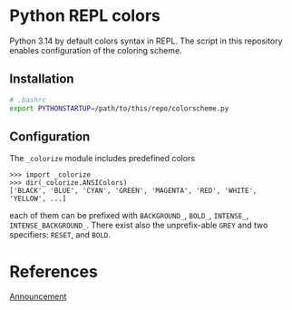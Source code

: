 # Python REPL colors
Python 3.14 by default colors syntax in REPL. The script in this repository
enables configuration of the coloring scheme.

## Installation
```bash
# .bashrc
export PYTHONSTARTUP=/path/to/this/repo/colorscheme.py
```

## Configuration
The `_colorize` module includes predefined colors
```
>>> import _colorize
>>> dir(_colorize.ANSIColors)
['BLACK', 'BLUE', 'CYAN', 'GREEN', 'MAGENTA', 'RED', 'WHITE', 'YELLOW', ...]
```
each of them can be prefixed with `BACKGROUND_`, `BOLD_`, `INTENSE_`, 
`INTENSE_BACKGROUND_`. There exist also the unprefix-able `GREY` and two
specifiers: `RESET`, and `BOLD`.

# References
[Announcement](https://docs.python.org/3.14/whatsnew/3.14.html#whatsnew314-pyrepl-highlighting)

